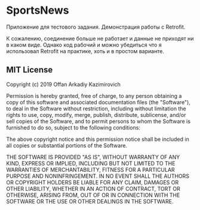 # SportsNews
Приложение для тестового задания. Демонстрация работы с Retrofit.

К сожалению, соединение больше не работает и данные не приходят ни в каком виде. 
Однако код рабочий и можно убедиться что я использовал Retrofit на практике, хоть и в простом варианте.







## MIT License

Copyright (c) 2019 Offan Arkadiy Kazimirovich

Permission is hereby granted, free of charge, to any person obtaining a copy
of this software and associated documentation files (the "Software"), to deal
in the Software without restriction, including without limitation the rights
to use, copy, modify, merge, publish, distribute, sublicense, and/or sell
copies of the Software, and to permit persons to whom the Software is
furnished to do so, subject to the following conditions:

The above copyright notice and this permission notice shall be included in all
copies or substantial portions of the Software.

THE SOFTWARE IS PROVIDED "AS IS", WITHOUT WARRANTY OF ANY KIND, EXPRESS OR
IMPLIED, INCLUDING BUT NOT LIMITED TO THE WARRANTIES OF MERCHANTABILITY,
FITNESS FOR A PARTICULAR PURPOSE AND NONINFRINGEMENT. IN NO EVENT SHALL THE
AUTHORS OR COPYRIGHT HOLDERS BE LIABLE FOR ANY CLAIM, DAMAGES OR OTHER
LIABILITY, WHETHER IN AN ACTION OF CONTRACT, TORT OR OTHERWISE, ARISING FROM,
OUT OF OR IN CONNECTION WITH THE SOFTWARE OR THE USE OR OTHER DEALINGS IN THE
SOFTWARE.

